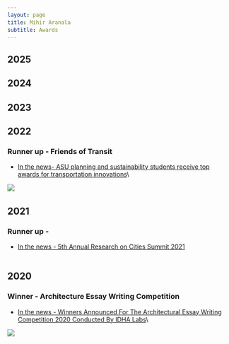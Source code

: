 ```yaml
---
layout: page
title: Mihir Aranala
subtitle: Awards
---
```


## 2025


## 2024



## 2023


## 2022
### Runner up - Friends of Transit
- [In the news- ASU planning and sustainability students receive top awards for transportation innovations](https://www.google.com/url?sa=t&rct=j&q=&esrc=s&source=web&cd=&ved=2ahUKEwjAjvXo9bqLAxWkI0QIHWqXFggQFnoECAYQAQ&url=https%3A%2F%2Fnews.asu.edu%2F20220304-asu-planning-and-sustainability-students-receive-top-awards-transportation-innovations&usg=AOvVaw1MK87YHm0f6nNQznqJeXhy&opi=89978449)\
<img src="https://news.asu.edu/sites/default/files/styles/block_image_16_9_lge/public/0t8a6505_2mp.jpg?itok=ilsA_vVY" width="400">

## 2021

### Runner up - 
- [In the news - 5th Annual Research on Cities Summit 2021](https://shs.xim.edu.in/wp-content/uploads/2021/02/ARCS-5.0-Report.pdf)\
![<img src="assets/img/mihir-arcs.png" width="400">](https://github.com/infinymihir/website/blob/master/assets/img/mihir-arcs.png?raw=true)

## 2020

### Winner - Architecture Essay Writing Competition

- [In the news - Winners Announced For The Architectural Essay Writing Competition 2020 Conducted By IDHA Labs](https://thearchitectsdiary.com/winners-announced-for-the-architectural-essay-writing-competition-2020-conducted-by-idha-labs/)\
<img src="https://thearchitectsdiary.com/wp-content/uploads/2020/12/Screenshot-2020-12-18-at-12.17.32-PM-1024x735.png" width="400">


